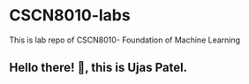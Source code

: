 # CSCN8010-labs
This is lab repo of CSCN8010- Foundation of Machine Learning

## Hello there! 👋, this is Ujas Patel.
